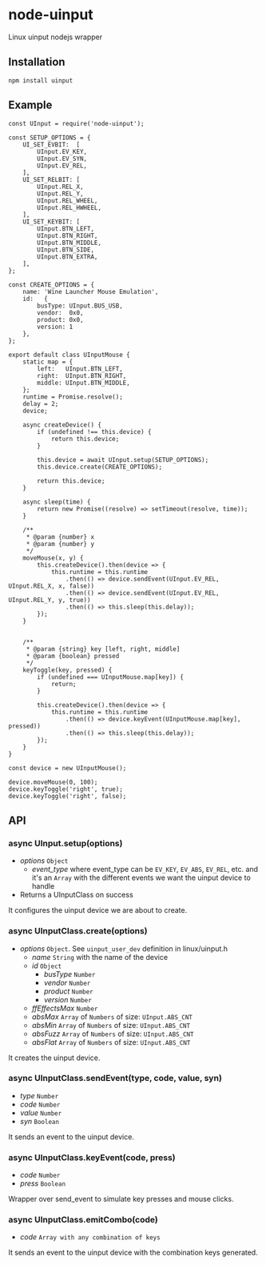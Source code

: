 # node-uinput

Linux uinput nodejs wrapper

## Installation

```
npm install uinput
```

## Example

```
const UInput = require('node-uinput');

const SETUP_OPTIONS = {
    UI_SET_EVBIT:  [
        UInput.EV_KEY,
        UInput.EV_SYN,
        UInput.EV_REL,
    ],
    UI_SET_RELBIT: [
        UInput.REL_X,
        UInput.REL_Y,
        UInput.REL_WHEEL,
        UInput.REL_HWHEEL,
    ],
    UI_SET_KEYBIT: [
        UInput.BTN_LEFT,
        UInput.BTN_RIGHT,
        UInput.BTN_MIDDLE,
        UInput.BTN_SIDE,
        UInput.BTN_EXTRA,
    ],
};

const CREATE_OPTIONS = {
    name: 'Wine Launcher Mouse Emulation',
    id:   {
        busType: UInput.BUS_USB,
        vendor:  0x0,
        product: 0x0,
        version: 1
    },
};

export default class UInputMouse {
    static map = {
        left:   UInput.BTN_LEFT,
        right:  UInput.BTN_RIGHT,
        middle: UInput.BTN_MIDDLE,
    };
    runtime = Promise.resolve();
    delay = 2;
    device;

    async createDevice() {
        if (undefined !== this.device) {
            return this.device;
        }

        this.device = await UInput.setup(SETUP_OPTIONS);
        this.device.create(CREATE_OPTIONS);

        return this.device;
    }

    async sleep(time) {
        return new Promise((resolve) => setTimeout(resolve, time));
    }

    /**
     * @param {number} x
     * @param {number} y
     */
    moveMouse(x, y) {
        this.createDevice().then(device => {
            this.runtime = this.runtime
                .then(() => device.sendEvent(UInput.EV_REL, UInput.REL_X, x, false))
                .then(() => device.sendEvent(UInput.EV_REL, UInput.REL_Y, y, true))
                .then(() => this.sleep(this.delay));
        });
    }


    /**
     * @param {string} key [left, right, middle]
     * @param {boolean} pressed
     */
    keyToggle(key, pressed) {
        if (undefined === UInputMouse.map[key]) {
            return;
        }

        this.createDevice().then(device => {
            this.runtime = this.runtime
                .then(() => device.keyEvent(UInputMouse.map[key], pressed))
                .then(() => this.sleep(this.delay));
        });
    }
}

const device = new UInputMouse();

device.moveMouse(0, 100);
device.keyToggle('right', true);
device.keyToggle('right', false);
```

## API

### async UInput.setup(options)

* *options* `Object`
    * *event_type* where event_type can be `EV_KEY`, `EV_ABS`, `EV_REL`, etc. and it's an `Array` with the different events we want the uinput device to handle
* Returns a UInputClass on success

It configures the uinput device we are about to create.

### async UInputClass.create(options)

* *options* `Object`. See `uinput_user_dev` definition in linux/uinput.h
    * *name* `String` with the name of the device
    * *id* `Object`
        * *busType* `Number`
        * *vendor* `Number`
        * *product* `Number`
        * *version* `Number`
    * *ffEffectsMax* `Number`
    * *absMax* `Array` of `Numbers` of size: `UInput.ABS_CNT`
    * *absMin* `Array` of `Numbers` of size: `UInput.ABS_CNT`
    * *absFuzz* `Array` of `Numbers` of size: `UInput.ABS_CNT`
    * *absFlat* `Array` of `Numbers` of size: `UInput.ABS_CNT`

It creates the uinput device.

### async UInputClass.sendEvent(type, code, value, syn)

* *type* `Number`
* *code* `Number`
* *value* `Number`
* *syn* `Boolean`

It sends an event to the uinput device.

### async UInputClass.keyEvent(code, press)

* *code* `Number`
* *press* `Boolean`

Wrapper over send_event to simulate key presses and mouse clicks.

### async UInputClass.emitCombo(code)

* *code* `Array with any combination of keys`

It sends an event to the uinput device with the combination
keys generated.
